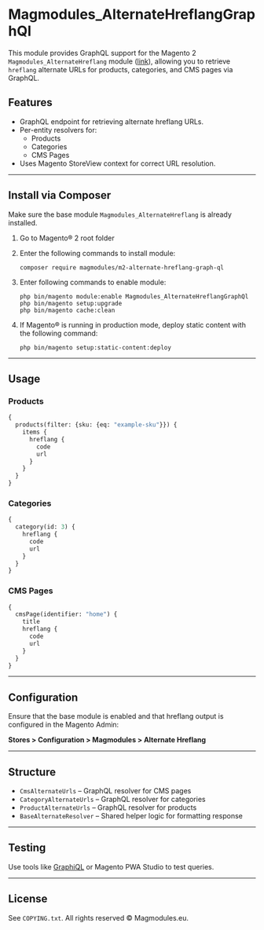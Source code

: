 # Magmodules_AlternateHreflangGraphQl

This module provides GraphQL support for the Magento 2 `Magmodules_AlternateHreflang` module ([link](https://www.magmodules.eu/magento2-alternate-hreflang-tags.html)), allowing you to retrieve `hreflang` alternate URLs for products, categories, and CMS pages via GraphQL.

## Features

- GraphQL endpoint for retrieving alternate hreflang URLs.
- Per-entity resolvers for:
  - Products
  - Categories
  - CMS Pages
- Uses Magento StoreView context for correct URL resolution.

---

## Install via Composer

Make sure the base module `Magmodules_AlternateHreflang` is already installed.

1. Go to Magento® 2 root folder

2. Enter the following commands to install module:

   ```
   composer require magmodules/m2-alternate-hreflang-graph-ql
   ``` 

3. Enter following commands to enable module:

   ```
   php bin/magento module:enable Magmodules_AlternateHreflangGraphQl
   php bin/magento setup:upgrade
   php bin/magento cache:clean
   ```

4. If Magento® is running in production mode, deploy static content with the following command:

   ```
   php bin/magento setup:static-content:deploy
   ```
   
---

## Usage

### Products

```graphql
{
  products(filter: {sku: {eq: "example-sku"}}) {
    items {
      hreflang {
        code
        url
      }
    }
  }
}
```

### Categories

```graphql
{
  category(id: 3) {
    hreflang {
      code
      url
    }
  }
}
```

### CMS Pages

```graphql
{
  cmsPage(identifier: "home") {
    title
    hreflang {
      code
      url
    }
  }
}
```

---

## Configuration

Ensure that the base module is enabled and that hreflang output is configured in the Magento Admin:

**Stores > Configuration > Magmodules > Alternate Hreflang**

---

## Structure

- `CmsAlternateUrls` – GraphQL resolver for CMS pages
- `CategoryAlternateUrls` – GraphQL resolver for categories
- `ProductAlternateUrls` – GraphQL resolver for products
- `BaseAlternateResolver` – Shared helper logic for formatting response

---

## Testing

Use tools like [GraphiQL](https://github.com/graphql/graphiql) or Magento PWA Studio to test queries.

---

## License

See `COPYING.txt`. All rights reserved © Magmodules.eu.
